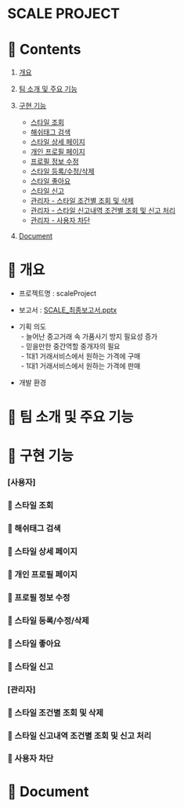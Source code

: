 # SCALE PROJECT
 
# :pushpin: Contents
1. [개요](#pushpin-개요)

2. [팀 소개 및 주요 기능](#pushpin-팀-소개-및-주요-기능)

3. [구현 기능](#pushpin-구현-기능)
   - [스타일 조회](#round_pushpin-스타일-조회)
   - [해쉬태그 검색](#round_pushpin-해쉬태그-검색)
   - [스타일 상세 페이지](#round_pushpin-스타일-상세-페이지)
   - [개인 프로필 페이지](#round_pushpin-개인-프로필-페이지)
   - [프로필 정보 수정](#round_pushpin-프로필-정보-수정)
   - [스타일 등록/수정/삭제](#round_pushpin-스타일-등록수정삭제)
   - [스타일 좋아요](#round_pushpin-스타일-좋아요)
   - [스타일 신고](#round_pushpin-스타일-신고)
   - [관리자 - 스타일 조건별 조회 및 삭제](#round_pushpin-스타일-조건별-조회-및-삭제)
   - [관리자 - 스타일 신고내역 조건별 조회 및 신고 처리](#round_pushpin-스타일-신고내역-조건별-조회-및-신고-처리)
   - [관리자 - 사용자 차단](#round_pushpin-사용자-차단)

4. [Document](#pushpin-document)
 
# :pushpin: 개요
- 프로젝트명 : scaleProject

- 보고서 : [SCALE_최종보고서.pptx](https://github.com/Munjiring/scaleProject/files/10863277/SCALE_최종보고서.pptx)

- 기획 의도 <br>
&nbsp;- 늘어난 중고거래 속 가품사기 방지 필요성 증가 <br>
&nbsp;- 믿을만한 중간역할 중개자의 필요 <br>
&nbsp;- 1대1 거래서비스에서 원하는 가격에 구매 <br>
&nbsp;- 1대1 거래서비스에서 원하는 가격에 판매 <br>

- 개발 환경

 
# :pushpin: 팀 소개 및 주요 기능
 
# :pushpin: 구현 기능
### [사용자]
### :round_pushpin: 스타일 조회
### :round_pushpin: 해쉬태그 검색
### :round_pushpin: 스타일 상세 페이지
### :round_pushpin: 개인 프로필 페이지
### :round_pushpin: 프로필 정보 수정
### :round_pushpin: 스타일 등록/수정/삭제
### :round_pushpin: 스타일 좋아요
### :round_pushpin: 스타일 신고

### [관리자]
### :round_pushpin: 스타일 조건별 조회 및 삭제
### :round_pushpin: 스타일 신고내역 조건별 조회 및 신고 처리
### :round_pushpin: 사용자 차단

# :pushpin: Document

